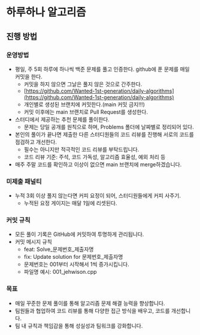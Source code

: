 # 하루하나 알고리즘

## 진행 방법

### 운영방법

- 평일, 주 5회 하루에 하나씩 백준 문제를 풀고 인증한다. github에 푼 문제를 매일 커밋을 한다.
    - 커밋을 하지 않으면 그날은 풀지 않은 것으로 간주한다.
    - [https://github.com/Wanted-1st-generation/daily-algorithms](https://github.com/Wanted-1st-generation/daily-algorithms)
    - 개인별로 생성된 브랜치에 커밋한다.(main 커밋 금지!!!)
    - 커밋 이후에는 main 브랜치로 Pull Request를 생성한다.
- 스터디에서 제공하는 추천 문제를 풀이한다.
    - 문제는 당일 공개를 원칙으로 하며, Problems 폴더에 날짜별로 정리되어 있다.
- 본인의 풀이가 끝나면 제출한 다른 스터디원들의 코드 리뷰를 진행해 서로의 코드를 점검하고 개선한다.
    - 필수는 아니지만 적극적인 코드 리뷰를 부탁드립니다.
    - 코드 리뷰 기준: 주석, 코드 가독성, 알고리즘 효율성, 예외 처리 등
- 매주 주말 코드를 확인하고 이상이 없으면 main 브랜치에 merge하겠습니다.

### 미제출 패널티

- 누적 3회 이상 풀지 않는다면 커피 요정이 되어, 스터디원들에게 커피 사주기.
    - 누적된 요정 게이지는 매달 1일에 리셋된다.

### 커밋 규칙

- 모든 풀이 기록은 GitHub에 커밋하여 투명하게 관리됩니다.
- 커밋 메시지 규칙
    - feat: Solve_문제번호_제출자명
    - fix: Update solution for 문제번호_제출자명
    - 문제번호는 001부터 시작해서 1씩 증가시킵니다.
    - 파일명 예시: 001_jehwison.cpp

### 목표

- 매일 꾸준한 문제 풀이를 통해 알고리즘 문제 해결 능력을 향상합니다.
- 팀원들과 협업하여 코드 리뷰를 통해 다양한 접근 방식을 배우고, 코드를 개선합니다.
- 팀 내 규칙과 책임감을 통해 성실성과 팀워크를 강화합니다.
